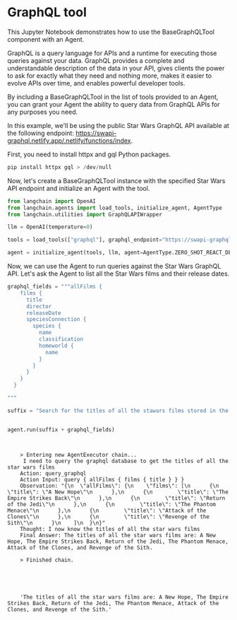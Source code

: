 # GraphQL tool
This Jupyter Notebook demonstrates how to use the BaseGraphQLTool component with an Agent.

GraphQL is a query language for APIs and a runtime for executing those queries against your data. GraphQL provides a complete and understandable description of the data in your API, gives clients the power to ask for exactly what they need and nothing more, makes it easier to evolve APIs over time, and enables powerful developer tools.

By including a BaseGraphQLTool in the list of tools provided to an Agent, you can grant your Agent the ability to query data from GraphQL APIs for any purposes you need.

In this example, we'll be using the public Star Wars GraphQL API available at the following endpoint: https://swapi-graphql.netlify.app/.netlify/functions/index.

First, you need to install httpx and gql Python packages.

<!-- WARNING: THIS FILE WAS AUTOGENERATED! DO NOT EDIT! Instead, edit the notebook w/the location & name as this file. -->


```python
pip install httpx gql > /dev/null
```

Now, let's create a BaseGraphQLTool instance with the specified Star Wars API endpoint and initialize an Agent with the tool.


```python
from langchain import OpenAI
from langchain.agents import load_tools, initialize_agent, AgentType
from langchain.utilities import GraphQLAPIWrapper

llm = OpenAI(temperature=0)

tools = load_tools(["graphql"], graphql_endpoint="https://swapi-graphql.netlify.app/.netlify/functions/index", llm=llm)

agent = initialize_agent(tools, llm, agent=AgentType.ZERO_SHOT_REACT_DESCRIPTION, verbose=True)
```

Now, we can use the Agent to run queries against the Star Wars GraphQL API. Let's ask the Agent to list all the Star Wars films and their release dates.


```python
graphql_fields = """allFilms {
    films {
      title
      director
      releaseDate
      speciesConnection {
        species {
          name
          classification
          homeworld {
            name
          }
        }
      }
    }
  }

"""

suffix = "Search for the titles of all the stawars films stored in the graphql database that has this schema "


agent.run(suffix + graphql_fields)
```

<CodeOutputBlock lang="python">

```
    
    
    > Entering new AgentExecutor chain...
     I need to query the graphql database to get the titles of all the star wars films
    Action: query_graphql
    Action Input: query { allFilms { films { title } } }
    Observation: "{\n  \"allFilms\": {\n    \"films\": [\n      {\n        \"title\": \"A New Hope\"\n      },\n      {\n        \"title\": \"The Empire Strikes Back\"\n      },\n      {\n        \"title\": \"Return of the Jedi\"\n      },\n      {\n        \"title\": \"The Phantom Menace\"\n      },\n      {\n        \"title\": \"Attack of the Clones\"\n      },\n      {\n        \"title\": \"Revenge of the Sith\"\n      }\n    ]\n  }\n}"
    Thought: I now know the titles of all the star wars films
    Final Answer: The titles of all the star wars films are: A New Hope, The Empire Strikes Back, Return of the Jedi, The Phantom Menace, Attack of the Clones, and Revenge of the Sith.
    
    > Finished chain.





    'The titles of all the star wars films are: A New Hope, The Empire Strikes Back, Return of the Jedi, The Phantom Menace, Attack of the Clones, and Revenge of the Sith.'
```

</CodeOutputBlock>
